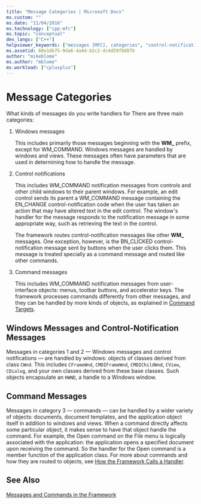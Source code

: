 ```yaml
---
title: "Message Categories | Microsoft Docs"
ms.custom: ""
ms.date: "11/04/2016"
ms.technology: ["cpp-mfc"]
ms.topic: "conceptual"
dev_langs: ["C++"]
helpviewer_keywords: ["messages [MFC], categories", "control-notification messages [MFC]", "Windows messages [MFC], categories", "controls [MFC], notifications", "command messages [MFC]", "messages [MFC], Windows", "message handling [MFC], message types"]
ms.assetid: 68e1db75-9da6-4a4d-b2c2-dc4d59f8d87b
author: "mikeblome"
ms.author: "mblome"
ms.workload: ["cplusplus"]
---
```

# Message Categories

What kinds of messages do you write handlers for There are three main categories:

1. Windows messages

     This includes primarily those messages beginning with the **WM_** prefix, except for WM_COMMAND. Windows messages are handled by windows and views. These messages often have parameters that are used in determining how to handle the message.

1. Control notifications

     This includes WM_COMMAND notification messages from controls and other child windows to their parent windows. For example, an edit control sends its parent a WM_COMMAND message containing the EN_CHANGE control-notification code when the user has taken an action that may have altered text in the edit control. The window's handler for the message responds to the notification message in some appropriate way, such as retrieving the text in the control.

     The framework routes control-notification messages like other **WM_** messages. One exception, however, is the BN_CLICKED control-notification message sent by buttons when the user clicks them. This message is treated specially as a command message and routed like other commands.

1. Command messages

     This includes WM_COMMAND notification messages from user-interface objects: menus, toolbar buttons, and accelerator keys. The framework processes commands differently from other messages, and they can be handled by more kinds of objects, as explained in [Command Targets](../mfc/command-targets.md).

##  <a name="_core_windows_messages_and_control.2d.notification_messages"></a> Windows Messages and Control-Notification Messages

Messages in categories 1 and 2 — Windows messages and control notifications — are handled by windows: objects of classes derived from class `CWnd`. This includes `CFrameWnd`, `CMDIFrameWnd`, `CMDIChildWnd`, `CView`, `CDialog`, and your own classes derived from these base classes. Such objects encapsulate an `HWND`, a handle to a Windows window.

##  <a name="_core_command_messages"></a> Command Messages

Messages in category 3 — commands — can be handled by a wider variety of objects: documents, document templates, and the application object itself in addition to windows and views. When a command directly affects some particular object, it makes sense to have that object handle the command. For example, the Open command on the File menu is logically associated with the application: the application opens a specified document upon receiving the command. So the handler for the Open command is a member function of the application class. For more about commands and how they are routed to objects, see [How the Framework Calls a Handler](../mfc/how-the-framework-calls-a-handler.md).

## See Also

[Messages and Commands in the Framework](../mfc/messages-and-commands-in-the-framework.md)

